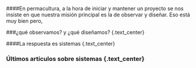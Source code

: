 ####En permacultura, a la hora de iniciar y mantener un proyecto se nos insiste en que nuestra misión principal es la de observar y diseñar. Eso está muy bien pero, 

###¿qué observamos? y ¿qué diseñamos?  {.text_center}

####La respuesta es sistemas {.text_center}

### Últimos artículos sobre sistemas {.text_center}
 
